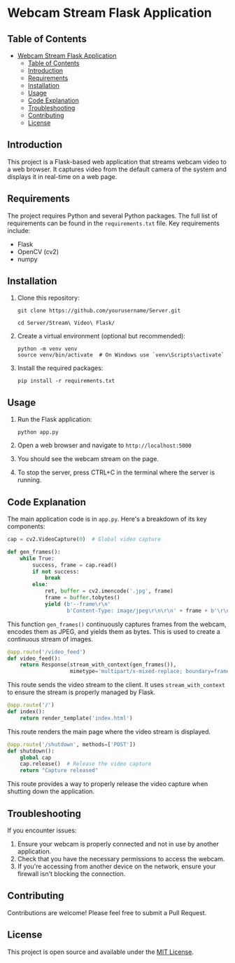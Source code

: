 # Webcam Stream Flask Application

## Table of Contents
- [Webcam Stream Flask Application](#webcam-stream-flask-application)
  - [Table of Contents](#table-of-contents)
  - [Introduction](#introduction)
  - [Requirements](#requirements)
  - [Installation](#installation)
  - [Usage](#usage)
  - [Code Explanation](#code-explanation)
  - [Troubleshooting](#troubleshooting)
  - [Contributing](#contributing)
  - [License](#license)

## Introduction

This project is a Flask-based web application that streams webcam video to a web browser. It captures video from the default camera of the system and displays it in real-time on a web page.

## Requirements

The project requires Python and several Python packages. The full list of requirements can be found in the `requirements.txt` file. Key requirements include:

- Flask
- OpenCV (cv2)
- numpy

## Installation

1. Clone this repository:
   ```
   git clone https://github.com/yourusername/Server.git
   
   cd Server/Stream\ Video\ Flask/
   ```

2. Create a virtual environment (optional but recommended):
   ```
   python -m venv venv
   source venv/bin/activate  # On Windows use `venv\Scripts\activate`
   ```

3. Install the required packages:
   ```
   pip install -r requirements.txt
   ```

## Usage

1. Run the Flask application:
   ```
   python app.py
   ```

2. Open a web browser and navigate to `http://localhost:5000`

3. You should see the webcam stream on the page.

4. To stop the server, press CTRL+C in the terminal where the server is running.

## Code Explanation

The main application code is in `app.py`. Here's a breakdown of its key components:

```python
cap = cv2.VideoCapture(0)  # Global video capture

def gen_frames():
    while True:
        success, frame = cap.read()
        if not success:
            break
        else:
            ret, buffer = cv2.imencode('.jpg', frame)
            frame = buffer.tobytes()
            yield (b'--frame\r\n'
                   b'Content-Type: image/jpeg\r\n\r\n' + frame + b'\r\n')
```

This function `gen_frames()` continuously captures frames from the webcam, encodes them as JPEG, and yields them as bytes. This is used to create a continuous stream of images.

```python
@app.route('/video_feed')
def video_feed():
    return Response(stream_with_context(gen_frames()),
                    mimetype='multipart/x-mixed-replace; boundary=frame')
```

This route sends the video stream to the client. It uses `stream_with_context` to ensure the stream is properly managed by Flask.

```python
@app.route('/')
def index():
    return render_template('index.html')
```

This route renders the main page where the video stream is displayed.

```python
@app.route('/shutdown', methods=['POST'])
def shutdown():
    global cap
    cap.release()  # Release the video capture
    return "Capture released"
```

This route provides a way to properly release the video capture when shutting down the application.

## Troubleshooting

If you encounter issues:

1. Ensure your webcam is properly connected and not in use by another application.
2. Check that you have the necessary permissions to access the webcam.
3. If you're accessing from another device on the network, ensure your firewall isn't blocking the connection.

## Contributing

Contributions are welcome! Please feel free to submit a Pull Request.

## License

This project is open source and available under the [MIT License](LICENSE).
